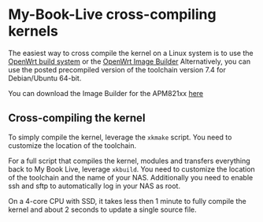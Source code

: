 # My-Book-Live cross-compiling kernels

The easiest way to cross compile the kernel on a Linux system is to use the [OpenWrt build system](https://openwrt.org/docs/guide-developer/build-system/use-buildsystem) or the [OpenWrt Image Builder](https://openwrt.org/docs/guide-user/additional-software/imagebuilder)
Alternatively, you can use the posted precompiled version of the toolchain version 7.4 for Debian/Ubuntu 64-bit.

You can download the Image Builder for the APM821xx [here](https://downloads.openwrt.org/snapshots/targets/apm821xx/sata/)


## Cross-compiling the kernel

To simply compile the kernel, leverage the `xkmake` script.
You need to customize the location of the toolchain.

For a full script that compiles the kernel, modules and transfers everything back to My Book Live, leverage `xkbuild`.
You need to customize the location of the toolchain and the name of your NAS.
Additionally you need to enable ssh and sftp to automatically log in your NAS as root.

On a 4-core CPU with SSD, it takes less then 1 minute to fully compile the kernel and about 2 seconds to update a single source file.


